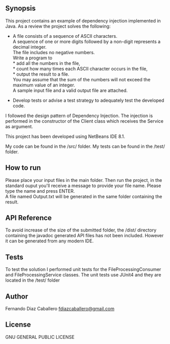 ## Synopsis

This project contains an example of dependency injection implemented in Java. As a review the project solves the following:  
- A file consists of a sequence of ASCII characters.  
               A sequence of one or more digits followed by a non-digit represents a decimal integer.  
               The file includes no negative numbers.  
               Write a program to  
                               * add all the numbers in the file,  
                               * count how many times each ASCII character occurs in the file,  
                               * output the result to a file.  
               You may assume that the sum of the numbers will not exceed the maximum value of an integer.  
               A sample input file and a valid output file are attached.  
 
- Develop tests or advise a test strategy to adequately test the developed code.  

I followed the design pattern of Dependency Injection. The injection is performed in the constructor of the Client class which receives the Service as argument.  
  
This project has been developed using NetBeans IDE 8.1.

My code can be found in the /src/ folder. My tests can be found in the /test/ folder.

## How to run

Please place your input files in the main folder. Then run the project, in the standard ouput you'll receive a message to provide your file name. Please type the name and press ENTER.  
A file named Output.txt will be generated in the same folder containing the result.

## API Reference

To avoid increase of the size of the submitted folder, the /dist/ directory containing the javadoc generated API files has not been included. However it can be generated from any modern IDE.

## Tests

To test the solution I performed unit tests for the FileProcessingConsumer and FileProcessingService classes.
The unit tests use JUnit4 and they are located in the /test/ folder

## Author

Fernando Diaz Caballero fdiazcaballero@gmail.com  

## License

GNU GENERAL PUBLIC LICENSE
